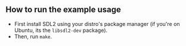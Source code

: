 ## How to run the example usage

- First install SDL2 using your distro's package manager (if you're on Ubuntu, its the `libsdl2-dev` package).
- Then, run `make`.
